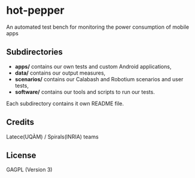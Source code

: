 # hot-pepper
An automated test bench for monitoring the power consumption of mobile apps

Subdirectories
--------------

* **apps/** contains our own tests and custom Android applications,
* **data/** contains our output measures,
* **scenarios/** contains our Calabash and Robotium scenarios and user tests,
* **software/** contains our tools and scripts to run our tests.

Each subdirectory contains it own README file.

Credits
-------

Latece(UQÀM) / Spirals(INRIA) teams

License
-------

GAGPL (Version 3)
